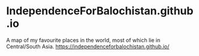 # IndependenceForBalochistan.github.io
A map of my favourite places in the world, most of which lie in Central/South Asia. 
https://independenceforbalochistan.github.io/
